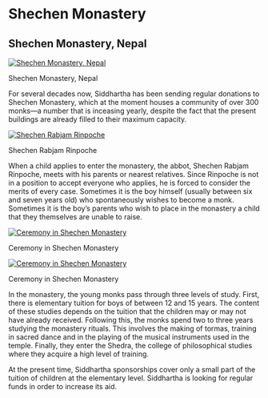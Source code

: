 #  Shechen Monastery 

##  Shechen Monastery, Nepal 

[ ![Shechen Monastery, Nepal](/images/img_shetchen_monastere-150x150.jpg) ](/images/img_shetchen_monastere.jpg)

Shechen Monastery, Nepal 

For several decades now, Siddhartha has been sending regular donations to Shechen Monastery, which at the moment houses a community of over 300 monks—a number that is inceasing yearly, despite the fact that the present buildings are already filled to their maximum capacity. 

[ ![Shechen Rabjam Rinpoche](/images/img_shetchen_RR-150x150.jpg) ](/images/img_shetchen_RR.jpg)

Shechen Rabjam Rinpoche 

When a child applies to enter the monastery, the abbot, Shechen Rabjam Rinpoche, meets with his parents or nearest relatives. Since Rinpoche is not in a position to accept everyone who applies, he is forced to consider the merits of every case. Sometimes it is the boy himself (usually between six and seven years old) who spontaneously wishes to become a monk. Sometimes it is the boy’s parents who wish to place in the monastery a child that they themselves are unable to raise. 

[ ![Ceremony in Shechen Monastery](/images/img_shetchen_ceremonie2-150x150.jpg) ](/images/img_shetchen_ceremonie2.jpg)

Ceremony in Shechen Monastery 

[ ![Ceremony in Shechen Monastery](/images/img_shetchen_ceremonie1-150x150.jpg) ](/images/img_shetchen_ceremonie1.jpg)

Ceremony in Shechen Monastery 

In the monastery, the young monks pass through three levels of study. First, there is elementary tuition for boys of between 12 and 15 years. The content of these studies depends on the tuition that the children may or may not have already received. Following this, the monks spend two to three years studying the monastery rituals. This involves the making of tormas, training in sacred dance and in the playing of the musical instruments used in the temple. Finally, they enter the Shedra, the college of philosophical studies where they acquire a high level of training. 

At the present time, Siddhartha sponsorships cover only a small part of the tuition of children at the elementary level. Siddhartha is looking for regular funds in order to increase its aid. 
